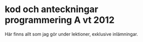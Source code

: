 # kod och anteckningar programmering A vt 2012 #

Här finns allt som jag gör under lektioner, exklusive inlämningar.
